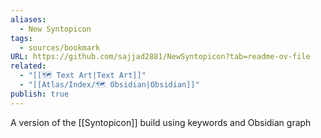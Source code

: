 ```yaml
---
aliases:
  - New Syntopicon
tags:
  - sources/bookmark
URL: https://github.com/sajjad2881/NewSyntopicon?tab=readme-ov-file
related:
  - "[[🗺️ Text Art|Text Art]]"
  - "[[Atlas/Index/🗺️ Obsidian|Obsidian]]"
publish: true
---
```


A version of the [[Syntopicon]] build using keywords and Obsidian graph